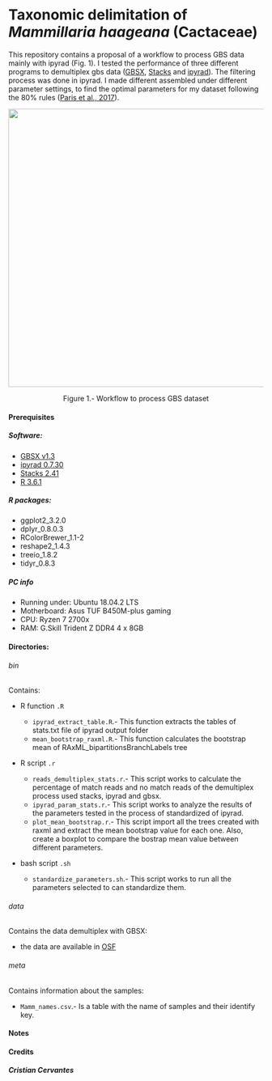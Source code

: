 # Taxonomic delimitation of *Mammillaria haageana* (Cactaceae)

This repository contains a proposal of a workflow to process GBS data mainly with ipyrad (Fig. 1). I tested the performance of three different programs to demultiplex gbs data ([GBSX](https://github.com/GenomicsCoreLeuven/GBSX), [Stacks](http://catchenlab.life.illinois.edu/stacks/) and [ipyrad](https://ipyrad.readthedocs.io/index.html)). The filtering process was done in ipyrad. I made different assembled under different parameter settings, to find the optimal parameters for my dataset following the 80% rules ([Paris et al., 2017](https://besjournals.onlinelibrary.wiley.com/doi/10.1111/2041-210X.12775)).

<p align="center">
<img src="workflow.jpg" width="550">
</p>
<p align="center">
Figure 1.- Workflow to process GBS dataset
</p>

#### Prerequisites

##### Software:
- [GBSX v1.3](https://github.com/GenomicsCoreLeuven/GBSX)
- [ipyrad 0.7.30](https://ipyrad.readthedocs.io/index.html)
- [Stacks 2.41](http://catchenlab.life.illinois.edu/stacks/)
- [R 3.6.1](https://www.r-project.org/)

##### R packages:
- ggplot2_3.2.0
- dplyr_0.8.0.3
- RColorBrewer_1.1-2
- reshape2_1.4.3
- treeio_1.8.2
- tidyr_0.8.3

##### PC info
- Running under: Ubuntu 18.04.2 LTS
- Motherboard: Asus TUF B450M-plus gaming
- CPU: Ryzen 7 2700x
- RAM: G.Skill Trident Z DDR4 4 x 8GB


#### Directories:
###### bin
Contains:
  * R function `.R`
    * `ipyrad_extract_table.R`.- This function extracts the tables of stats.txt file of ipyrad output folder
    * `mean_bootstrap_raxml.R`.- This function calculates the bootstrap mean of RAxML_bipartitionsBranchLabels tree  

  * R script `.r`
    *  `reads_demultiplex_stats.r`.- This script works to calculate the percentage of match reads and no match reads of the demultiplex process used stacks, ipyrad and gbsx.
    * `ipyrad_param_stats.r`.- This script works to analyze the results of the parameters tested in the process of standardized of ipyrad.  
    * `plot_mean_bootstrap.r`.- This script import all the trees created with raxml and extract the mean bootstrap value for each one. Also,  create a boxplot to compare the bostrap mean value between different parameters.

  * bash script `.sh`
    * `standardize_parameters.sh`.- This script works to run all the parameters selected to can standardize them.


###### data

Contains the data demultiplex with GBSX:
 * the data are available in [OSF](https://osf.io)

###### meta
Contains information about the samples:
 * `Mamm_names.csv`.- Is a table with the name of samples and their identify key.

#### Notes


#### Credits
##### Cristian Cervantes
